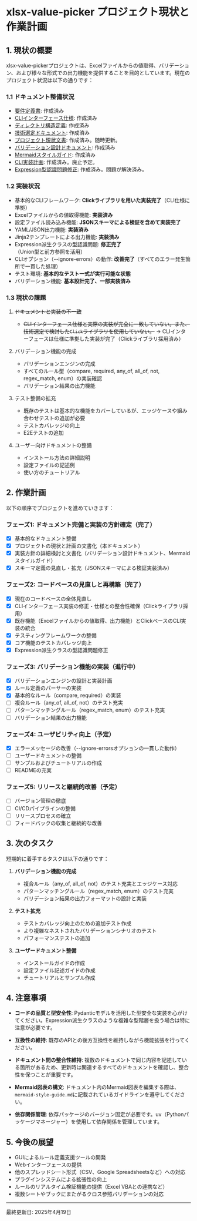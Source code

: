 # xlsx-value-picker プロジェクト現状と作業計画

## 1. 現状の概要

xlsx-value-pickerプロジェクトは、Excelファイルからの値取得、バリデーション、および様々な形式での出力機能を提供することを目的としています。現在のプロジェクト状況は以下の通りです：

### 1.1 ドキュメント整備状況
- [要件定義書](requirements.md): 作成済み
- [CLIインターフェース仕様](cli-spec.md): 作成済み
- [ディレクトリ構造定義](directory-structure.md): 作成済み
- [技術選定ドキュメント](technology-selection.md): 作成済み
- [プロジェクト現状文書](project-status.md): 作成済み。随時更新。
- [バリデーション設計ドキュメント](validation-design.md): 作成済み
- [Mermaidスタイルガイド](mermaid-style-guide.md): 作成済み
- [CLI実装計画](cli-implementation-plan.md): 作成済み。廃止予定。
- [Expression型認識問題修正](expression-type-recognition-fix.md): 作成済み。問題が解決済み。

### 1.2 実装状況

- 基本的なCLIフレームワーク: **Clickライブラリを用いた実装完了**（CLI仕様に準拠）
- Excelファイルからの値取得機能: **実装済み**
- 設定ファイル読み込み機能: **JSONスキーマによる検証を含めて実装完了**
- YAML/JSON出力機能: **実装済み**
- Jinja2テンプレートによる出力機能: **実装済み**
- Expression派生クラスの型認識問題: **修正完了**（Union型と前方参照を活用）
- CLIオプション（--ignore-errors）の動作: **改善完了**（すべてのエラー発生箇所で一貫した処理）
- テスト環境: **基本的なテスト一式が実行可能な状態**
- バリデーション機能: **基本設計完了、一部実装済み**

### 1.3 現状の課題

1. ~~ドキュメントと実装の不一致~~
   - ~~CLIインターフェース仕様と実際の実装が完全に一致していない。また、技術選定で検討した`Click`ライブラリを使用していない。~~ -> CLIインターフェースは仕様に準拠した実装が完了（Clickライブラリ採用済み）

2. バリデーション機能の完成
   - バリデーションエンジンの完成
   - すべてのルール型（compare, required, any_of, all_of, not, regex_match, enum）の実装確認
   - バリデーション結果の出力機能

3. テスト整備の拡充
   - 既存のテストは基本的な機能をカバーしているが、エッジケースや組み合わせテストの追加が必要
   - テストカバレッジの向上
   - E2Eテストの追加

4. ユーザー向けドキュメントの整備
   - インストール方法の詳細説明
   - 設定ファイルの記述例
   - 使い方のチュートリアル

## 2. 作業計画

以下の順序でプロジェクトを進めていきます：

### フェーズ1: ドキュメント完備と実装の方針確定（完了）

- [x] 基本的なドキュメント整備
- [x] プロジェクトの現状と計画の文書化（本ドキュメント）
- [x] 実装方針の詳細検討と文書化（バリデーション設計ドキュメント、Mermaidスタイルガイド）
- [x] スキーマ定義の見直し・拡充（JSONスキーマによる検証実装済み）

### フェーズ2: コードベースの見直しと再構築（完了）

- [x] 現在のコードベースの全体見直し
- [x] CLIインターフェース実装の修正・仕様との整合性確保（Clickライブラリ採用）
- [x] 既存機能（Excelファイルからの値取得、出力機能）とClickベースのCLI実装の統合
- [x] テスティングフレームワークの整備
- [x] コア機能のテストカバレッジ向上
- [x] Expression派生クラスの型認識問題修正

### フェーズ3: バリデーション機能の実装（進行中）

- [x] バリデーションエンジンの設計と実装計画
- [x] ルール定義のパーサーの実装
- [x] 基本的なルール（compare, required）の実装
- [ ] 複合ルール（any_of, all_of, not）のテスト充実
- [ ] パターンマッチングルール（regex_match, enum）のテスト充実
- [ ] バリデーション結果の出力機能

### フェーズ4: ユーザビリティ向上（予定）

- [x] エラーメッセージの改善（--ignore-errorsオプションの一貫した動作）
- [ ] ユーザードキュメントの整備
- [ ] サンプルおよびチュートリアルの作成
- [ ] READMEの充実

### フェーズ5: リリースと継続的改善（予定）

- [ ] バージョン管理の徹底
- [ ] CI/CDパイプラインの整備
- [ ] リリースプロセスの確立
- [ ] フィードバックの収集と継続的な改善

## 3. 次のタスク

短期的に着手するタスクは以下の通りです：

1. **バリデーション機能の完成**
   - 複合ルール（any_of, all_of, not）のテスト充実とエッジケース対応
   - パターンマッチングルール（regex_match, enum）のテスト充実
   - バリデーション結果の出力フォーマットの設計と実装
   
2. **テスト拡充**
   - テストカバレッジ向上のための追加テスト作成
   - より複雑なネストされたバリデーションシナリオのテスト
   - パフォーマンステストの追加

3. **ユーザードキュメント整備**
   - インストールガイドの作成
   - 設定ファイル記述ガイドの作成
   - チュートリアルとサンプル作成

## 4. 注意事項

- **コードの品質と型安全性**: Pydanticモデルを活用した型安全な実装を心がけてください。Expression派生クラスのような複雑な型階層を扱う場合は特に注意が必要です。

- **互換性の維持**: 既存のAPIとの後方互換性を維持しながら機能拡張を行ってください。

- **ドキュメント間の整合性維持**: 複数のドキュメントで同じ内容を記述している箇所があるため、更新時は関連するすべてのドキュメントを確認し、整合性を保つことが重要です。

- **Mermaid図表の構文**: ドキュメント内のMermaid図表を編集する際は、`mermaid-style-guide.md`に記載されているガイドラインを遵守してください。

- **依存関係管理**: 依存パッケージのバージョン固定が必要です。uv（Pythonパッケージマネージャー）を使用して依存関係を管理しています。

## 5. 今後の展望

- GUIによるルール定義支援ツールの開発
- Webインターフェースの提供
- 他のスプレッドシート形式（CSV、Google Spreadsheetsなど）への対応
- プラグインシステムによる拡張性の向上
- ルールのリアルタイム検証機能の提供（Excel VBAとの連携など）
- 複数シートやブックにまたがるクロス参照バリデーションの対応

---

最終更新日: 2025年4月19日